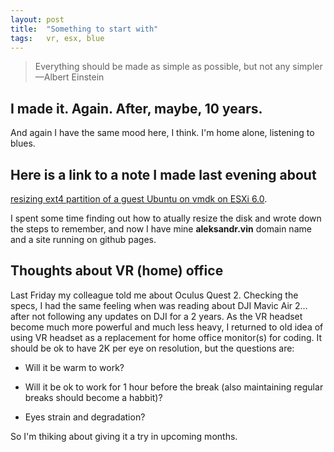 ```yaml
---
layout: post
title:  "Something to start with"
tags:   vr, esx, blue
---
```


> Everything should be made as simple as possible,
> but not any simpler &#x2014;Albert Einstein


## I made it. Again. After, maybe, 10 years.

And again I have the same mood here, I think. I'm home alone, listening to
blues.


## Here is a link to a note I made last evening about

[resizing ext4 partition of a guest Ubuntu on vmdk on ESXi 6.0](https://superuser.com/a/1594385/1230369).

I spent some time finding out how to atually resize the disk and wrote down
the steps to remember, and now I have mine **aleksandr.vin**
domain name and a site running on github pages.


## Thoughts about VR (home) office

Last Friday my colleague told me about Oculus Quest 2. Checking the specs,
I had the same feeling when was reading about DJI Mavic Air 2&#x2026; after not
following any updates on DJI for a 2 years. As the VR headset become much
more powerful and much less heavy, I returned to old idea of using VR headset
as a replacement for home office monitor(s) for coding. It should be ok to
have 2K per eye on resolution, but the questions are:

-   Will it be warm to work?

-   Will it be ok to work for 1 hour before the break (also maintaining
    regular breaks should become a habbit)?

-   Eyes strain and degradation?

So I'm thiking about giving it a try in upcoming months.
